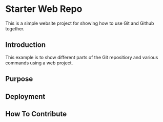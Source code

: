 # Starter Web Repo

This is a simple website project for
showing how to use Git and Github together.

## Introduction

This example is to show different parts
of the Git repositiory and various commands
using a web project.

## Purpose

## Deployment

## How To Contribute
